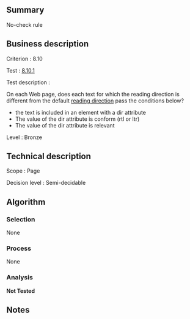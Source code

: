 ## Summary

No-check rule

## Business description

Criterion : 8.10

Test : [8.10.1](http://www.accessiweb.org/index.php/accessiweb-22-english-version.html#test-8-10-1)

Test description :

 On each Web page, does each text for which the reading direction is different from the default [reading direction](http://www.accessiweb.org/index.php/glossary-76.html#mSensLecture) pass the conditions below? 

 * the text is included in an element with a dir attribute
 * The value of the dir attribute is conform (rtl or ltr)
 * The value of the dir attribute is relevant
 

Level : Bronze 

## Technical description

Scope : Page

Decision level : Semi-decidable

## Algorithm

### Selection

None

### Process

None

### Analysis

**Not Tested**

## Notes

